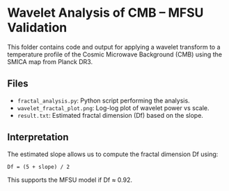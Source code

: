 
# Wavelet Analysis of CMB – MFSU Validation

This folder contains code and output for applying a wavelet transform to a temperature profile of the Cosmic Microwave Background (CMB) using the SMICA map from Planck DR3.

## Files

- `fractal_analysis.py`: Python script performing the analysis.
- `wavelet_fractal_plot.png`: Log-log plot of wavelet power vs scale.
- `result.txt`: Estimated fractal dimension (Df) based on the slope.

## Interpretation

The estimated slope allows us to compute the fractal dimension Df using:

    Df = (5 + slope) / 2

This supports the MFSU model if Df ≈ 0.92.
